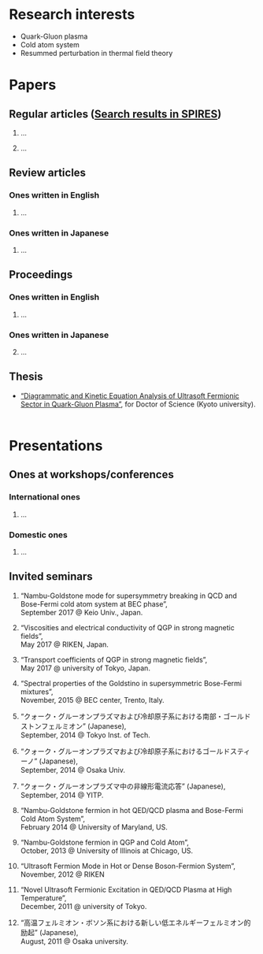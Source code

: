 # Research interests
- Quark-Gluon plasma
- Cold atom system
- Resummed perturbation in thermal field theory

# Papers
## Regular articles ([Search results in SPIRES](https://inspirehep.net/literature?sort=mostrecent&size=25&page=1&q=find%20a%20d.%20satow))
1. ...

2. ...



## Review articles
### Ones written in English
1. ...

### Ones written in Japanese

1. ...

## Proceedings
### Ones written in English
1. ...

### Ones written in Japanese
2. ...

## Thesis
- [“Diagrammatic and Kinetic Equation Analysis of Ultrasoft Fermionic Sector in Quark-Gluon Plasma”](https://arxiv.org/abs/1303.6698), for Doctor of Science (Kyoto university). 　　　　　　　　

# Presentations
## Ones at workshops/conferences
### International ones
1. ...

### Domestic ones
1. ...

## Invited seminars

1. “Nambu-Goldstone mode for supersymmetry breaking in QCD and Bose-Fermi cold atom system at BEC phase”,  
September 2017 @ Keio Univ., Japan.

2. “Viscosities and electrical conductivity of QGP in strong magnetic fields”,  
May 2017 @ RIKEN, Japan.

3. “Transport coefficients of QGP in strong magnetic fields”,  
May 2017 @ university of Tokyo, Japan.

4. “Spectral properties of the Goldstino in supersymmetric Bose-Fermi mixtures”,  
November, 2015 @ BEC center, Trento, Italy.

5. “クォーク・グルーオンプラズマおよび冷却原子系における南部・ゴールドストンフェルミオン” (Japanese),  
September, 2014 @ Tokyo Inst. of Tech.

6. “クォーク・グルーオンプラズマおよび冷却原子系におけるゴールドスティーノ” (Japanese),  
September, 2014 @ Osaka Univ.

7. “クォーク・グルーオンプラズマ中の非線形電流応答” (Japanese),  
September, 2014 @ YITP.

8. “Nambu-Goldstone fermion in hot QED/QCD plasma and Bose-Fermi Cold Atom System”,  
February 2014 @ University of Maryland, US.

9. “Nambu-Goldstone fermion in QGP and Cold Atom”,  
October, 2013 @ University of Illinois at Chicago, US.

10. “Ultrasoft Fermion Mode in Hot or Dense Boson-Fermion System”,  
November, 2012 @ RIKEN

11. “Novel Ultrasoft Fermionic Excitation in QED/QCD Plasma at High Temperature”,  
December, 2011 @ university of Tokyo.

12. “高温フェルミオン・ボソン系における新しい低エネルギーフェルミオン的励起” (Japanese),  
August, 2011 @ Osaka university.
